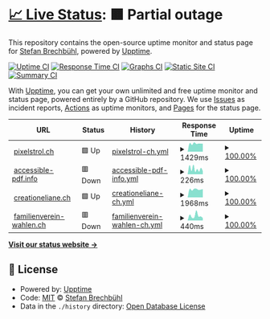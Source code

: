 # [📈 Live Status](https://pixelstrolch.github.io/upptime): <!--live status--> **🟧 Partial outage**

This repository contains the open-source uptime monitor and status page for [Stefan Brechbühl](https://www.pixelstrol.ch/), powered by [Upptime](https://github.com/upptime/upptime).

[![Uptime CI](https://github.com/pixelstrolch/upptime/workflows/Uptime%20CI/badge.svg)](https://github.com/pixelstrolch/upptime/actions?query=workflow%3A%22Uptime+CI%22)
[![Response Time CI](https://github.com/pixelstrolch/upptime/workflows/Response%20Time%20CI/badge.svg)](https://github.com/pixelstrolch/upptime/actions?query=workflow%3A%22Response+Time+CI%22)
[![Graphs CI](https://github.com/pixelstrolch/upptime/workflows/Graphs%20CI/badge.svg)](https://github.com/pixelstrolch/upptime/actions?query=workflow%3A%22Graphs+CI%22)
[![Static Site CI](https://github.com/pixelstrolch/upptime/workflows/Static%20Site%20CI/badge.svg)](https://github.com/pixelstrolch/upptime/actions?query=workflow%3A%22Static+Site+CI%22)
[![Summary CI](https://github.com/pixelstrolch/upptime/workflows/Summary%20CI/badge.svg)](https://github.com/pixelstrolch/upptime/actions?query=workflow%3A%22Summary+CI%22)

With [Upptime](https://upptime.js.org), you can get your own unlimited and free uptime monitor and status page, powered entirely by a GitHub repository. We use [Issues](https://github.com/pixelstrolch/upptime/issues) as incident reports, [Actions](https://github.com/pixelstrolch/upptime/actions) as uptime monitors, and [Pages](https://pixelstrolch.github.io/upptime) for the status page.

<!--start: status pages-->
<!-- This summary is generated by Upptime (https://github.com/upptime/upptime) -->
<!-- Do not edit this manually, your changes will be overwritten -->
<!-- prettier-ignore -->
| URL | Status | History | Response Time | Uptime |
| --- | ------ | ------- | ------------- | ------ |
| <img alt="" src="https://favicons.githubusercontent.com/www.pixelstrol.ch" height="13"> [pixelstrol.ch](https://www.pixelstrol.ch) | 🟩 Up | [pixelstrol-ch.yml](https://github.com/pixelstrolch/upptime/commits/HEAD/history/pixelstrol-ch.yml) | <details><summary><img alt="Response time graph" src="./graphs/pixelstrol-ch/response-time-week.png" height="20"> 1429ms</summary><br><a href="https://pixelstrolch.github.io/upptime/history/pixelstrol-ch"><img alt="Response time 1891" src="https://img.shields.io/endpoint?url=https%3A%2F%2Fraw.githubusercontent.com%2Fpixelstrolch%2Fupptime%2FHEAD%2Fapi%2Fpixelstrol-ch%2Fresponse-time.json"></a><br><a href="https://pixelstrolch.github.io/upptime/history/pixelstrol-ch"><img alt="24-hour response time 1409" src="https://img.shields.io/endpoint?url=https%3A%2F%2Fraw.githubusercontent.com%2Fpixelstrolch%2Fupptime%2FHEAD%2Fapi%2Fpixelstrol-ch%2Fresponse-time-day.json"></a><br><a href="https://pixelstrolch.github.io/upptime/history/pixelstrol-ch"><img alt="7-day response time 1429" src="https://img.shields.io/endpoint?url=https%3A%2F%2Fraw.githubusercontent.com%2Fpixelstrolch%2Fupptime%2FHEAD%2Fapi%2Fpixelstrol-ch%2Fresponse-time-week.json"></a><br><a href="https://pixelstrolch.github.io/upptime/history/pixelstrol-ch"><img alt="30-day response time 1891" src="https://img.shields.io/endpoint?url=https%3A%2F%2Fraw.githubusercontent.com%2Fpixelstrolch%2Fupptime%2FHEAD%2Fapi%2Fpixelstrol-ch%2Fresponse-time-month.json"></a><br><a href="https://pixelstrolch.github.io/upptime/history/pixelstrol-ch"><img alt="1-year response time 1891" src="https://img.shields.io/endpoint?url=https%3A%2F%2Fraw.githubusercontent.com%2Fpixelstrolch%2Fupptime%2FHEAD%2Fapi%2Fpixelstrol-ch%2Fresponse-time-year.json"></a></details> | <details><summary><a href="https://pixelstrolch.github.io/upptime/history/pixelstrol-ch">100.00%</a></summary><a href="https://pixelstrolch.github.io/upptime/history/pixelstrol-ch"><img alt="All-time uptime 100.00%" src="https://img.shields.io/endpoint?url=https%3A%2F%2Fraw.githubusercontent.com%2Fpixelstrolch%2Fupptime%2FHEAD%2Fapi%2Fpixelstrol-ch%2Fuptime.json"></a><br><a href="https://pixelstrolch.github.io/upptime/history/pixelstrol-ch"><img alt="24-hour uptime 100.00%" src="https://img.shields.io/endpoint?url=https%3A%2F%2Fraw.githubusercontent.com%2Fpixelstrolch%2Fupptime%2FHEAD%2Fapi%2Fpixelstrol-ch%2Fuptime-day.json"></a><br><a href="https://pixelstrolch.github.io/upptime/history/pixelstrol-ch"><img alt="7-day uptime 100.00%" src="https://img.shields.io/endpoint?url=https%3A%2F%2Fraw.githubusercontent.com%2Fpixelstrolch%2Fupptime%2FHEAD%2Fapi%2Fpixelstrol-ch%2Fuptime-week.json"></a><br><a href="https://pixelstrolch.github.io/upptime/history/pixelstrol-ch"><img alt="30-day uptime 100.00%" src="https://img.shields.io/endpoint?url=https%3A%2F%2Fraw.githubusercontent.com%2Fpixelstrolch%2Fupptime%2FHEAD%2Fapi%2Fpixelstrol-ch%2Fuptime-month.json"></a><br><a href="https://pixelstrolch.github.io/upptime/history/pixelstrol-ch"><img alt="1-year uptime 100.00%" src="https://img.shields.io/endpoint?url=https%3A%2F%2Fraw.githubusercontent.com%2Fpixelstrolch%2Fupptime%2FHEAD%2Fapi%2Fpixelstrol-ch%2Fuptime-year.json"></a></details>
| <img alt="" src="https://favicons.githubusercontent.com/accessible-pdf.info" height="13"> [accessible-pdf.info](https://accessible-pdf.info) | 🟥 Down | [accessible-pdf-info.yml](https://github.com/pixelstrolch/upptime/commits/HEAD/history/accessible-pdf-info.yml) | <details><summary><img alt="Response time graph" src="./graphs/accessible-pdf-info/response-time-week.png" height="20"> 226ms</summary><br><a href="https://pixelstrolch.github.io/upptime/history/accessible-pdf-info"><img alt="Response time 284" src="https://img.shields.io/endpoint?url=https%3A%2F%2Fraw.githubusercontent.com%2Fpixelstrolch%2Fupptime%2FHEAD%2Fapi%2Faccessible-pdf-info%2Fresponse-time.json"></a><br><a href="https://pixelstrolch.github.io/upptime/history/accessible-pdf-info"><img alt="24-hour response time 139" src="https://img.shields.io/endpoint?url=https%3A%2F%2Fraw.githubusercontent.com%2Fpixelstrolch%2Fupptime%2FHEAD%2Fapi%2Faccessible-pdf-info%2Fresponse-time-day.json"></a><br><a href="https://pixelstrolch.github.io/upptime/history/accessible-pdf-info"><img alt="7-day response time 226" src="https://img.shields.io/endpoint?url=https%3A%2F%2Fraw.githubusercontent.com%2Fpixelstrolch%2Fupptime%2FHEAD%2Fapi%2Faccessible-pdf-info%2Fresponse-time-week.json"></a><br><a href="https://pixelstrolch.github.io/upptime/history/accessible-pdf-info"><img alt="30-day response time 284" src="https://img.shields.io/endpoint?url=https%3A%2F%2Fraw.githubusercontent.com%2Fpixelstrolch%2Fupptime%2FHEAD%2Fapi%2Faccessible-pdf-info%2Fresponse-time-month.json"></a><br><a href="https://pixelstrolch.github.io/upptime/history/accessible-pdf-info"><img alt="1-year response time 284" src="https://img.shields.io/endpoint?url=https%3A%2F%2Fraw.githubusercontent.com%2Fpixelstrolch%2Fupptime%2FHEAD%2Fapi%2Faccessible-pdf-info%2Fresponse-time-year.json"></a></details> | <details><summary><a href="https://pixelstrolch.github.io/upptime/history/accessible-pdf-info">100.00%</a></summary><a href="https://pixelstrolch.github.io/upptime/history/accessible-pdf-info"><img alt="All-time uptime 100.00%" src="https://img.shields.io/endpoint?url=https%3A%2F%2Fraw.githubusercontent.com%2Fpixelstrolch%2Fupptime%2FHEAD%2Fapi%2Faccessible-pdf-info%2Fuptime.json"></a><br><a href="https://pixelstrolch.github.io/upptime/history/accessible-pdf-info"><img alt="24-hour uptime 99.99%" src="https://img.shields.io/endpoint?url=https%3A%2F%2Fraw.githubusercontent.com%2Fpixelstrolch%2Fupptime%2FHEAD%2Fapi%2Faccessible-pdf-info%2Fuptime-day.json"></a><br><a href="https://pixelstrolch.github.io/upptime/history/accessible-pdf-info"><img alt="7-day uptime 100.00%" src="https://img.shields.io/endpoint?url=https%3A%2F%2Fraw.githubusercontent.com%2Fpixelstrolch%2Fupptime%2FHEAD%2Fapi%2Faccessible-pdf-info%2Fuptime-week.json"></a><br><a href="https://pixelstrolch.github.io/upptime/history/accessible-pdf-info"><img alt="30-day uptime 100.00%" src="https://img.shields.io/endpoint?url=https%3A%2F%2Fraw.githubusercontent.com%2Fpixelstrolch%2Fupptime%2FHEAD%2Fapi%2Faccessible-pdf-info%2Fuptime-month.json"></a><br><a href="https://pixelstrolch.github.io/upptime/history/accessible-pdf-info"><img alt="1-year uptime 100.00%" src="https://img.shields.io/endpoint?url=https%3A%2F%2Fraw.githubusercontent.com%2Fpixelstrolch%2Fupptime%2FHEAD%2Fapi%2Faccessible-pdf-info%2Fuptime-year.json"></a></details>
| <img alt="" src="https://favicons.githubusercontent.com/creationeliane.ch" height="13"> [creationeliane.ch](https://creationeliane.ch) | 🟩 Up | [creationeliane-ch.yml](https://github.com/pixelstrolch/upptime/commits/HEAD/history/creationeliane-ch.yml) | <details><summary><img alt="Response time graph" src="./graphs/creationeliane-ch/response-time-week.png" height="20"> 1968ms</summary><br><a href="https://pixelstrolch.github.io/upptime/history/creationeliane-ch"><img alt="Response time 1835" src="https://img.shields.io/endpoint?url=https%3A%2F%2Fraw.githubusercontent.com%2Fpixelstrolch%2Fupptime%2FHEAD%2Fapi%2Fcreationeliane-ch%2Fresponse-time.json"></a><br><a href="https://pixelstrolch.github.io/upptime/history/creationeliane-ch"><img alt="24-hour response time 2028" src="https://img.shields.io/endpoint?url=https%3A%2F%2Fraw.githubusercontent.com%2Fpixelstrolch%2Fupptime%2FHEAD%2Fapi%2Fcreationeliane-ch%2Fresponse-time-day.json"></a><br><a href="https://pixelstrolch.github.io/upptime/history/creationeliane-ch"><img alt="7-day response time 1968" src="https://img.shields.io/endpoint?url=https%3A%2F%2Fraw.githubusercontent.com%2Fpixelstrolch%2Fupptime%2FHEAD%2Fapi%2Fcreationeliane-ch%2Fresponse-time-week.json"></a><br><a href="https://pixelstrolch.github.io/upptime/history/creationeliane-ch"><img alt="30-day response time 1835" src="https://img.shields.io/endpoint?url=https%3A%2F%2Fraw.githubusercontent.com%2Fpixelstrolch%2Fupptime%2FHEAD%2Fapi%2Fcreationeliane-ch%2Fresponse-time-month.json"></a><br><a href="https://pixelstrolch.github.io/upptime/history/creationeliane-ch"><img alt="1-year response time 1835" src="https://img.shields.io/endpoint?url=https%3A%2F%2Fraw.githubusercontent.com%2Fpixelstrolch%2Fupptime%2FHEAD%2Fapi%2Fcreationeliane-ch%2Fresponse-time-year.json"></a></details> | <details><summary><a href="https://pixelstrolch.github.io/upptime/history/creationeliane-ch">100.00%</a></summary><a href="https://pixelstrolch.github.io/upptime/history/creationeliane-ch"><img alt="All-time uptime 100.00%" src="https://img.shields.io/endpoint?url=https%3A%2F%2Fraw.githubusercontent.com%2Fpixelstrolch%2Fupptime%2FHEAD%2Fapi%2Fcreationeliane-ch%2Fuptime.json"></a><br><a href="https://pixelstrolch.github.io/upptime/history/creationeliane-ch"><img alt="24-hour uptime 100.00%" src="https://img.shields.io/endpoint?url=https%3A%2F%2Fraw.githubusercontent.com%2Fpixelstrolch%2Fupptime%2FHEAD%2Fapi%2Fcreationeliane-ch%2Fuptime-day.json"></a><br><a href="https://pixelstrolch.github.io/upptime/history/creationeliane-ch"><img alt="7-day uptime 100.00%" src="https://img.shields.io/endpoint?url=https%3A%2F%2Fraw.githubusercontent.com%2Fpixelstrolch%2Fupptime%2FHEAD%2Fapi%2Fcreationeliane-ch%2Fuptime-week.json"></a><br><a href="https://pixelstrolch.github.io/upptime/history/creationeliane-ch"><img alt="30-day uptime 100.00%" src="https://img.shields.io/endpoint?url=https%3A%2F%2Fraw.githubusercontent.com%2Fpixelstrolch%2Fupptime%2FHEAD%2Fapi%2Fcreationeliane-ch%2Fuptime-month.json"></a><br><a href="https://pixelstrolch.github.io/upptime/history/creationeliane-ch"><img alt="1-year uptime 100.00%" src="https://img.shields.io/endpoint?url=https%3A%2F%2Fraw.githubusercontent.com%2Fpixelstrolch%2Fupptime%2FHEAD%2Fapi%2Fcreationeliane-ch%2Fuptime-year.json"></a></details>
| <img alt="" src="https://favicons.githubusercontent.com/familienverein-wahlen.ch" height="13"> [familienverein-wahlen.ch](https://familienverein-wahlen.ch) | 🟥 Down | [familienverein-wahlen-ch.yml](https://github.com/pixelstrolch/upptime/commits/HEAD/history/familienverein-wahlen-ch.yml) | <details><summary><img alt="Response time graph" src="./graphs/familienverein-wahlen-ch/response-time-week.png" height="20"> 440ms</summary><br><a href="https://pixelstrolch.github.io/upptime/history/familienverein-wahlen-ch"><img alt="Response time 425" src="https://img.shields.io/endpoint?url=https%3A%2F%2Fraw.githubusercontent.com%2Fpixelstrolch%2Fupptime%2FHEAD%2Fapi%2Ffamilienverein-wahlen-ch%2Fresponse-time.json"></a><br><a href="https://pixelstrolch.github.io/upptime/history/familienverein-wahlen-ch"><img alt="24-hour response time 238" src="https://img.shields.io/endpoint?url=https%3A%2F%2Fraw.githubusercontent.com%2Fpixelstrolch%2Fupptime%2FHEAD%2Fapi%2Ffamilienverein-wahlen-ch%2Fresponse-time-day.json"></a><br><a href="https://pixelstrolch.github.io/upptime/history/familienverein-wahlen-ch"><img alt="7-day response time 440" src="https://img.shields.io/endpoint?url=https%3A%2F%2Fraw.githubusercontent.com%2Fpixelstrolch%2Fupptime%2FHEAD%2Fapi%2Ffamilienverein-wahlen-ch%2Fresponse-time-week.json"></a><br><a href="https://pixelstrolch.github.io/upptime/history/familienverein-wahlen-ch"><img alt="30-day response time 425" src="https://img.shields.io/endpoint?url=https%3A%2F%2Fraw.githubusercontent.com%2Fpixelstrolch%2Fupptime%2FHEAD%2Fapi%2Ffamilienverein-wahlen-ch%2Fresponse-time-month.json"></a><br><a href="https://pixelstrolch.github.io/upptime/history/familienverein-wahlen-ch"><img alt="1-year response time 425" src="https://img.shields.io/endpoint?url=https%3A%2F%2Fraw.githubusercontent.com%2Fpixelstrolch%2Fupptime%2FHEAD%2Fapi%2Ffamilienverein-wahlen-ch%2Fresponse-time-year.json"></a></details> | <details><summary><a href="https://pixelstrolch.github.io/upptime/history/familienverein-wahlen-ch">100.00%</a></summary><a href="https://pixelstrolch.github.io/upptime/history/familienverein-wahlen-ch"><img alt="All-time uptime 100.00%" src="https://img.shields.io/endpoint?url=https%3A%2F%2Fraw.githubusercontent.com%2Fpixelstrolch%2Fupptime%2FHEAD%2Fapi%2Ffamilienverein-wahlen-ch%2Fuptime.json"></a><br><a href="https://pixelstrolch.github.io/upptime/history/familienverein-wahlen-ch"><img alt="24-hour uptime 100.00%" src="https://img.shields.io/endpoint?url=https%3A%2F%2Fraw.githubusercontent.com%2Fpixelstrolch%2Fupptime%2FHEAD%2Fapi%2Ffamilienverein-wahlen-ch%2Fuptime-day.json"></a><br><a href="https://pixelstrolch.github.io/upptime/history/familienverein-wahlen-ch"><img alt="7-day uptime 100.00%" src="https://img.shields.io/endpoint?url=https%3A%2F%2Fraw.githubusercontent.com%2Fpixelstrolch%2Fupptime%2FHEAD%2Fapi%2Ffamilienverein-wahlen-ch%2Fuptime-week.json"></a><br><a href="https://pixelstrolch.github.io/upptime/history/familienverein-wahlen-ch"><img alt="30-day uptime 100.00%" src="https://img.shields.io/endpoint?url=https%3A%2F%2Fraw.githubusercontent.com%2Fpixelstrolch%2Fupptime%2FHEAD%2Fapi%2Ffamilienverein-wahlen-ch%2Fuptime-month.json"></a><br><a href="https://pixelstrolch.github.io/upptime/history/familienverein-wahlen-ch"><img alt="1-year uptime 100.00%" src="https://img.shields.io/endpoint?url=https%3A%2F%2Fraw.githubusercontent.com%2Fpixelstrolch%2Fupptime%2FHEAD%2Fapi%2Ffamilienverein-wahlen-ch%2Fuptime-year.json"></a></details>

<!--end: status pages-->

[**Visit our status website →**](https://pixelstrolch.github.io/upptime)

## 📄 License

- Powered by: [Upptime](https://github.com/upptime/upptime)
- Code: [MIT](./LICENSE) © [Stefan Brechbühl](https://www.pixelstrol.ch/)
- Data in the `./history` directory: [Open Database License](https://opendatacommons.org/licenses/odbl/1-0/)
